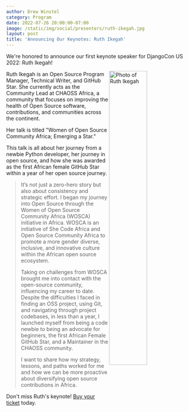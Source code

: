 ```yaml
---
author: Drew Winstel
category: Program
date: 2022-07-26 20:00:00-07:00
image: /static/img/social/presenters/ruth-ikegah.jpg
layout: post
title: 'Announcing Our Keynotes: Ruth Ikegah'
---
```


We're honored to announce our first keynote speaker for DjangoCon US 2022: Ruth Ikegah!

<img src="/static/img/presenters/ruth-ikegah.jpg" alt="Photo of Ruth Ikegah" style="width:45%; display:block; float:right;" />


Ruth Ikegah is an Open Source Program Manager, Technical Writer, and GitHub Star. She currently acts as the Community Lead at CHAOSS Africa, a community that focuses on improving the health of Open Source software, contributions, and communities across the continent.

Her talk is titled "Women of Open Source Community Africa; Emerging a Star."

This talk is all about her journey from a newbie Python developer, her journey in open source, and how she was awarded as the first African female GitHub Star within a year of her open source journey.

<blockquote>
It’s not just a zero-hero story but also about consistency and strategic effort. I began my journey into Open Source through the Women of Open Source Community Africa (WOSCA) initiative in Africa. WOSCA is an initiative of She Code Africa and Open Source Community Africa to promote a more gender diverse, inclusive, and innovative culture within the African open source ecosystem.

Taking on challenges from WOSCA brought me into contact with the open-source community, influencing my career to date. Despite the difficulties I faced in finding an OSS project, using Git, and navigating through project codebases, in less than a year, I launched myself from being a code newbie to being an advocate for beginners, the first African Female GitHub Star, and a Maintainer in the CHAOSS community.

I want to share how my strategy, lessons, and paths worked for me and how we can be more proactive about diversifying open source contributions in Africa.
</blockquote>

Don't miss Ruth's keynote! [Buy your ticket]({{site.ticket_link}}) today.
